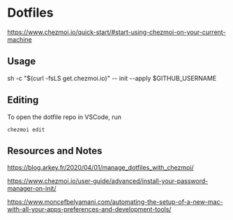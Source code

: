 # Dotfiles

https://www.chezmoi.io/quick-start/#start-using-chezmoi-on-your-current-machine

## Usage

sh -c "$(curl -fsLS get.chezmoi.io)" -- init --apply $GITHUB_USERNAME

## Editing
To open the dotfile repo in VSCode, run 
```
chezmoi edit 
 ```

## Resources and Notes

 https://blog.arkey.fr/2020/04/01/manage_dotfiles_with_chezmoi/

 https://www.chezmoi.io/user-guide/advanced/install-your-password-manager-on-init/

 https://www.moncefbelyamani.com/automating-the-setup-of-a-new-mac-with-all-your-apps-preferences-and-development-tools/
 